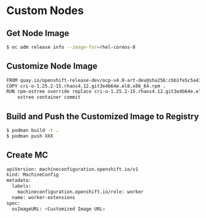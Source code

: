 # Custom Nodes

## Get Node Image

```bash
$ oc adm release info --image-for=rhel-coreos-8
```

## Customize Node Image

```bash
FROM quay.io/openshift-release-dev/ocp-v4.0-art-dev@sha256:cbb1fe5c5a4312a2a14aaa2b1a56ab68e3a00710ddcb8a5403e5c75df1ffb4db # Should be CoreOS image
COPY cri-o-1.25.2-15.rhaos4.12.git3e4b64e.el8.x86_64.rpm .
RUN rpm-ostree override replace cri-o-1.25.2-15.rhaos4.12.git3e4b64e.el8.x86_64.rpm && \
    ostree container commit
```

## Build and Push the Customized Image to Registry

```bash
$ podman build -t .
$ podman push XXX
```

## Create MC

```bash
apiVersion: machineconfiguration.openshift.io/v1
kind: MachineConfig
metadata:
  labels:
    machineconfiguration.openshift.io/role: worker
  name: worker-extensions
spec:
  osImageURL: <Customized Image URL>
```
